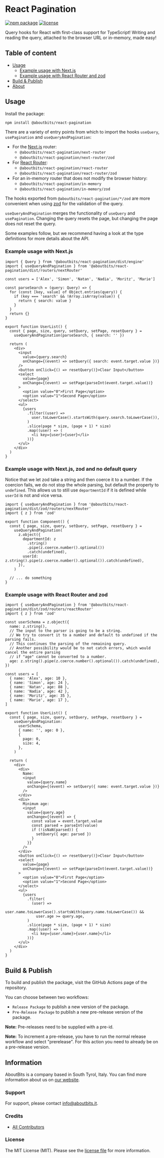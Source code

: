 # React Pagination

[![npm package](https://badge.fury.io/js/%40aboutbits%2Freact-pagination.svg)](https://badge.fury.io/js/%40aboutbits%2Freact-pagination)
[![license](https://img.shields.io/github/license/aboutbits/react-pagination)](https://github.com/aboutbits/react-pagination/blob/main/license.md)

Query hooks for React with first-class support for TypeScript! Writing and reading the query, attached to the browser URL or in-memory, made easy!

## Table of content

- [Usage](#usage)
  - [Example usage with Next.js](#example-usage-with-nextjs)
  - [Example usage with React Router and zod](#example-usage-with-react-router-and-zod)
- [Build & Publish](#build--publish)
- [About](#about)

## Usage

Install the package:

```sh
npm install @aboutbits/react-pagination
```

There are a variety of entry points from which to import the hooks `useQuery`, `usePagination` and `useQueryAndPagination`:

- For the [Next.js](https://nextjs.org/) router:
  - `@aboutbits/react-pagination/next-router`
  - `@aboutbits/react-pagination/next-router/zod`
- For [React Router](https://reactrouter.com):
  - `@aboutbits/react-pagination/react-router`
  - `@aboutbits/react-pagination/react-router/zod`
- For an in-memory router that does not modify the browser history:
  - `@aboutbits/react-pagination/in-memory`
  - `@aboutbits/react-pagination/in-memory/zod`

The hooks exported from `@aboutbits/react-pagination/*/zod` are more convenient when using [zod](https://github.com/colinhacks/zod) for the validation of the query.

`useQueryAndPagination` merges the functionality of `useQuery` and `usePagination`. Changing the query resets the page, but changing the page does not reset the query.

Some examples follow, but we recommend having a look at the type definitions for more details about the API.

### Example usage with Next.js

```tsx
import { Query } from '@aboutbits/react-pagination/dist/engine'
import { useQueryAndPagination } from '@aboutbits/react-pagination/dist/routers/nextRouter'

const users = ['Alex', 'Simon', 'Natan', 'Nadia', 'Moritz', 'Marie']

const parseSearch = (query: Query) => {
  for (const [key, value] of Object.entries(query)) {
    if (key === 'search' && !Array.isArray(value)) {
      return { search: value }
    }
  }
  return {}
}

export function UserList() {
  const { page, size, query, setQuery, setPage, resetQuery } =
    useQueryAndPagination(parseSearch, { search: '' })

  return (
    <div>
      <input
        value={query.search}
        onChange={(event) => setQuery({ search: event.target.value })}
      />
      <button onClick={() => resetQuery()}>Clear Input</button>
      <select
        value={page}
        onChange={(event) => setPage(parseInt(event.target.value))}
      >
        <option value="0">First Page</option>
        <option value="1">Second Page</option>
      </select>
      <ul>
        {users
          .filter((user) =>
            user.toLowerCase().startsWith(query.search.toLowerCase()),
          )
          .slice(page * size, (page + 1) * size)
          .map((user) => (
            <li key={user}>{user}</li>
          ))}
      </ul>
    </div>
  )
}
```

### Example usage with Next.js, zod and no default query

Notice that we let zod take a string and then coerce it to a number. If the coercion fails, we do not stop the whole parsing, but default the property to `undefined`.
This allows us to still use `departmentId` if it is defined while `userId` is not and vice versa.

```tsx
import { useQueryAndPagination } from '@aboutbits/react-pagination/dist/zod/routers/nextRouter'
import { z } from 'zod'

export function Component() {
  const { page, size, query, setQuery, setPage, resetQuery } =
    useQueryAndPagination(
      z.object({
        departmentId: z
          .string()
          .pipe(z.coerce.number().optional())
          .catch(undefined),
        userId: z.string().pipe(z.coerce.number().optional()).catch(undefined),
      }),
    )

  // ... do something
}
```

### Example usage with React Router and zod

```tsx
import { useQueryAndPagination } from '@aboutbits/react-pagination/dist/zod/routers/reactRouter'
import { z } from 'zod'

const userSchema = z.object({
  name: z.string(),
  // The input to the parser is going to be a string.
  // We try to convert it to a number and default to undefined if the parsing fails.
  // This continues the parsing of the remaining query.
  // Another possibility would be to not catch errors, which would cancel the entire parsing
  // if "age" cannot be converted to a number.
  age: z.string().pipe(z.coerce.number().optional()).catch(undefined),
})

const users = [
  { name: 'Alex', age: 10 },
  { name: 'Simon', age: 24 },
  { name: 'Natan', age: 88 },
  { name: 'Nadia', age: 42 },
  { name: 'Moritz', age: 35 },
  { name: 'Marie', age: 17 },
]

export function UserList() {
  const { page, size, query, setQuery, setPage, resetQuery } =
    useQueryAndPagination:
      userSchema,
      { name: '', age: 0 },
      {
        page: 0,
        size: 4,
      },
    )

  return (
    <div>
      <div>
        Name:
        <input
          value={query.name}
          onChange={(event) => setQuery({ name: event.target.value })}
        />
      </div>
      <div>
        Minimum age:
        <input
          value={query.age}
          onChange={(event) => {
            const value = event.target.value
            const parsed = parseInt(value)
            if (!isNaN(parsed)) {
              setQuery({ age: parsed })
            }
          }}
        />
      </div>
      <button onClick={() => resetQuery()}>Clear Input</button>
      <select
        value={page}
        onChange={(event) => setPage(parseInt(event.target.value))}
      >
        <option value="0">First Page</option>
        <option value="1">Second Page</option>
      </select>
      <ul>
        {users
          .filter(
            (user) =>
              user.name.toLowerCase().startsWith(query.name.toLowerCase()) &&
              user.age >= query.age,
          )
          .slice(page * size, (page + 1) * size)
          .map((user) => (
            <li key={user.name}>{user.name}</li>
          ))}
      </ul>
    </div>
  )
}
```

## Build & Publish

To build and publish the package, visit the GitHub Actions page of the repository.

You can choose between two workflows:
- `Release Package` to publish a new version of the package.
- `Pre-Release Package` to publish a new pre-release version of the package.

**Note:** Pre-releases need to be supplied with a pre-id.

**Note:** To increment a pre-release, you have to run the normal release workflow and select "prerelease". For this action you need to already be on a pre-release version.

## Information

AboutBits is a company based in South Tyrol, Italy. You can find more information about us
on [our website](https://aboutbits.it).

### Support

For support, please contact [info@aboutbits.it](mailto:info@aboutbits.it).

### Credits

- [All Contributors](../../contributors)

### License

The MIT License (MIT). Please see the [license file](license.md) for more information.
